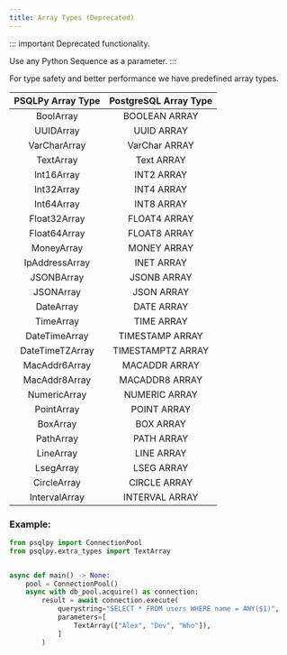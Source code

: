 ```yaml
---
title: Array Types (Deprecated)
---
```


::: important
Deprecated functionality.

Use any Python Sequence as a parameter.
:::

For type safety and better performance we have predefined array types.

| PSQLPy Array Type | PostgreSQL Array Type |
| :---: | :---: |
| BoolArray | BOOLEAN ARRAY |
| UUIDArray | UUID ARRAY |
| VarCharArray | VarChar ARRAY |
| TextArray | Text ARRAY |
| Int16Array | INT2 ARRAY |
| Int32Array | INT4 ARRAY |
| Int64Array | INT8 ARRAY |
| Float32Array | FLOAT4 ARRAY |
| Float64Array | FLOAT8 ARRAY |
| MoneyArray | MONEY ARRAY |
| IpAddressArray | INET ARRAY |
| JSONBArray | JSONB ARRAY |
| JSONArray | JSON ARRAY |
| DateArray | DATE ARRAY |
| TimeArray | TIME ARRAY |
| DateTimeArray | TIMESTAMP ARRAY |
| DateTimeTZArray | TIMESTAMPTZ ARRAY |
| MacAddr6Array | MACADDR ARRAY |
| MacAddr8Array | MACADDR8 ARRAY |
| NumericArray | NUMERIC ARRAY |
| PointArray | POINT ARRAY |
| BoxArray | BOX ARRAY |
| PathArray | PATH ARRAY |
| LineArray | LINE ARRAY |
| LsegArray | LSEG ARRAY |
| CircleArray | CIRCLE ARRAY |
| IntervalArray | INTERVAL ARRAY |

### Example:

```python
from psqlpy import ConnectionPool
from psqlpy.extra_types import TextArray


async def main() -> None:
    pool = ConnectionPool()
    async with db_pool.acquire() as connection:
        result = await connection.execute(
            querystring="SELECT * FROM users WHERE name = ANY($1)",
            parameters=[
                TextArray(["Alex", "Dev", "Who"]),
            ]
        )
```

